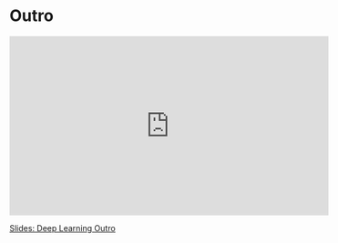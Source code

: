 # Outro

<iframe width="560" height="315" src="https://www.youtube.com/embed/r4EFSg4jQaY" title="YouTube video player" frameborder="0" allow="accelerometer; autoplay; clipboard-write; encrypted-media; gyroscope; picture-in-picture; web-share" allowfullscreen></iframe>

[Slides: Deep Learning Outro](https://github.com/ichatnun/brainCodeCamp2023_lectures/blob/main/DeepLearning/deep_learning_outro.pdf)